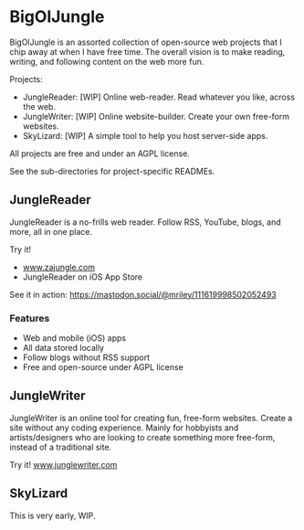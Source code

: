 # BigOlJungle

BigOlJungle is an assorted collection of open-source web projects that I chip away at when I have free time. The overall vision is to make reading, writing, and following content on the web more fun.

Projects:
- JungleReader: [WIP] Online web-reader. Read whatever you like, across the web.
- JungleWriter: [WIP] Online website-builder. Create your own free-form websites.
- SkyLizard: [WIP] A simple tool to help you host server-side apps.

All projects are free and under an AGPL license.

See the sub-directories for project-specific READMEs.

## JungleReader

JungleReader is a no-frills web reader. Follow RSS, YouTube, blogs, and more, all in one place.

Try it!
- www.zajungle.com
- JungleReader on iOS App Store

See it in action: https://mastodon.social/@mriley/111619998502052493

### Features
- Web and mobile (iOS) apps
- All data stored locally
- Follow blogs without RSS support
- Free and open-source under AGPL license

## JungleWriter

JungleWriter is an online tool for creating fun, free-form websites. Create a site without any coding experience.
Mainly for hobbyists and artists/designers who are looking to create something more free-form, instead of a traditional site.

Try it!
www.junglewriter.com

## SkyLizard

This is very early, WIP.

